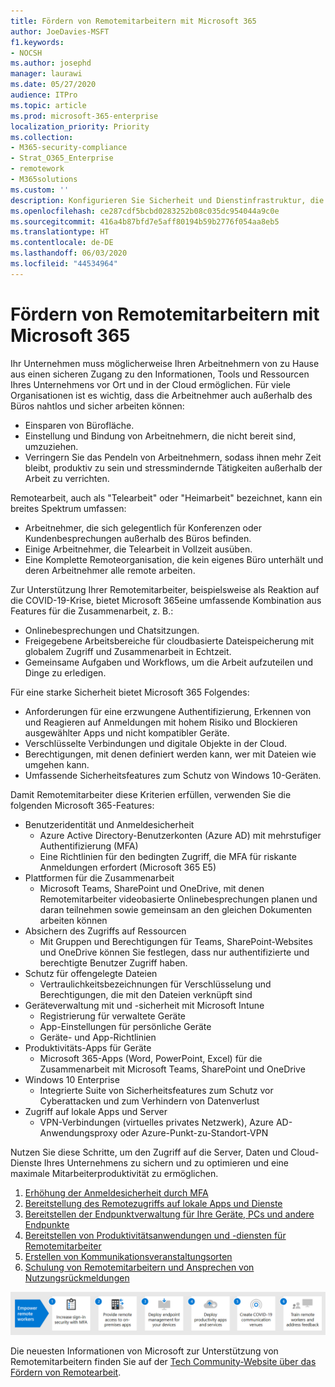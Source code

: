 ```yaml
---
title: Fördern von Remotemitarbeitern mit Microsoft 365
author: JoeDavies-MSFT
f1.keywords:
- NOCSH
ms.author: josephd
manager: laurawi
ms.date: 05/27/2020
audience: ITPro
ms.topic: article
ms.prod: microsoft-365-enterprise
localization_priority: Priority
ms.collection:
- M365-security-compliance
- Strat_O365_Enterprise
- remotework
- M365solutions
ms.custom: ''
description: Konfigurieren Sie Sicherheit und Dienstinfrastruktur, die es Ihren Arbeitnehmern ermöglicht, von überall und jederzeit remote zu arbeiten.
ms.openlocfilehash: ce287cdf5bcbd0283252b08c035dc954044a9c0e
ms.sourcegitcommit: 416a4b87bfd7e5aff80194b59b2776f054aa8eb5
ms.translationtype: HT
ms.contentlocale: de-DE
ms.lasthandoff: 06/03/2020
ms.locfileid: "44534964"
---
```

# <a name="empower-remote-workers-with-microsoft-365"></a>Fördern von Remotemitarbeitern mit Microsoft 365

Ihr Unternehmen muss möglicherweise Ihren Arbeitnehmern von zu Hause aus einen sicheren Zugang zu den Informationen, Tools und Ressourcen Ihres Unternehmens vor Ort und in der Cloud ermöglichen. Für viele Organisationen ist es wichtig, dass die Arbeitnehmer auch außerhalb des Büros nahtlos und sicher arbeiten können:

- Einsparen von Bürofläche.
- Einstellung und Bindung von Arbeitnehmern, die nicht bereit sind, umzuziehen.
- Verringern Sie das Pendeln von Arbeitnehmern, sodass ihnen mehr Zeit bleibt, produktiv zu sein und stressmindernde Tätigkeiten außerhalb der Arbeit zu verrichten.

Remotearbeit, auch als "Telearbeit" oder "Heimarbeit" bezeichnet, kann ein breites Spektrum umfassen:

- Arbeitnehmer, die sich gelegentlich für Konferenzen oder Kundenbesprechungen außerhalb des Büros befinden.
- Einige Arbeitnehmer, die Telearbeit in Vollzeit ausüben.
- Eine Komplette Remoteorganisation, die kein eigenes Büro unterhält und deren Arbeitnehmer alle remote arbeiten.

Zur Unterstützung Ihrer Remotemitarbeiter, beispielsweise als Reaktion auf die COVID-19-Krise, bietet Microsoft 365eine umfassende Kombination aus Features für die Zusammenarbeit, z. B.:

- Onlinebesprechungen und Chatsitzungen.
- Freigegebene Arbeitsbereiche für cloudbasierte Dateispeicherung mit globalem Zugriff und Zusammenarbeit in Echtzeit.
- Gemeinsame Aufgaben und Workflows, um die Arbeit aufzuteilen und Dinge zu erledigen.

Für eine starke Sicherheit bietet Microsoft 365 Folgendes:

- Anforderungen für eine erzwungene Authentifizierung, Erkennen von und Reagieren auf Anmeldungen mit hohem Risiko und Blockieren ausgewählter Apps und nicht kompatibler Geräte.
- Verschlüsselte Verbindungen und digitale Objekte in der Cloud.
- Berechtigungen, mit denen definiert werden kann, wer mit Dateien wie umgehen kann.
- Umfassende Sicherheitsfeatures zum Schutz von Windows 10-Geräten.

Damit Remotemitarbeiter diese Kriterien erfüllen, verwenden Sie die folgenden Microsoft 365-Features:

- Benutzeridentität und Anmeldesicherheit
  - Azure Active Directory-Benutzerkonten (Azure AD) mit mehrstufiger Authentifizierung (MFA)
  - Eine Richtlinien für den bedingten Zugriff, die MFA für riskante Anmeldungen erfordert (Microsoft 365 E5)
- Plattformen für die Zusammenarbeit
  - Microsoft Teams, SharePoint und OneDrive, mit denen Remotemitarbeiter videobasierte Onlinebesprechungen planen und daran teilnehmen sowie gemeinsam an den gleichen Dokumenten arbeiten können
- Absichern des Zugriffs auf Ressourcen
  - Mit Gruppen und Berechtigungen für Teams, SharePoint-Websites und OneDrive können Sie festlegen, dass nur authentifizierte und berechtigte Benutzer Zugriff haben.
- Schutz für offengelegte Dateien
  - Vertraulichkeitsbezeichnungen für Verschlüsselung und Berechtigungen, die mit den Dateien verknüpft sind
- Geräteverwaltung mit und -sicherheit mit Microsoft Intune
  - Registrierung für verwaltete Geräte
  - App-Einstellungen für persönliche Geräte
  - Geräte- und App-Richtlinien
- Produktivitäts-Apps für Geräte
  - Microsoft 365-Apps (Word, PowerPoint, Excel) für die Zusammenarbeit mit Microsoft Teams, SharePoint und OneDrive 
- Windows 10 Enterprise
  - Integrierte Suite von Sicherheitsfeatures zum Schutz vor Cyberattacken und zum Verhindern von Datenverlust
- Zugriff auf lokale Apps und Server
  - VPN-Verbindungen (virtuelles privates Netzwerk), Azure AD-Anwendungsproxy oder Azure-Punkt-zu-Standort-VPN

Nutzen Sie diese Schritte, um den Zugriff auf die Server, Daten und Cloud-Dienste Ihres Unternehmens zu sichern und zu optimieren und eine maximale Mitarbeiterproduktivität zu ermöglichen.

1. [Erhöhung der Anmeldesicherheit durch MFA](empower-people-to-work-remotely-secure-sign-in.md)
2. [Bereitstellung des Remotezugriffs auf lokale Apps und Dienste](empower-people-to-work-remotely-remote-access.md)
3. [Bereitstellen der Endpunktverwaltung für Ihre Geräte, PCs und andere Endpunkte](empower-people-to-work-remotely-manage-endpoints.md)
4. [Bereitstellen von Produktivitätsanwendungen und -diensten für Remotemitarbeiter](empower-people-to-work-remotely-teams-productivity-apps.md)
5. [Erstellen von Kommunikationsveranstaltungsorten](empower-people-to-work-remotely-communication-venues.md)
6. [Schulung von Remotemitarbeitern und Ansprechen von Nutzungsrückmeldungen](empower-people-to-work-remotely-train-monitor-usage.md)

![Die Schritte zum Fördern von Remotemitarbeitern mit Microsoft 365](../media/empower-people-to-work-remotely/remote-workers-step-grid.png)

Die neuesten Informationen von Microsoft zur Unterstützung von Remotemitarbeitern finden Sie auf der [Tech Community-Website über das Fördern von Remotearbeit](https://resources.techcommunity.microsoft.com/enabling-remote-work/).
